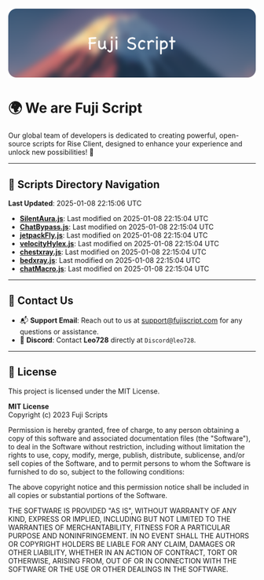 ![Banner](.github/b.webp)

# 🌍 **We are Fuji Script**

Our global team of developers is dedicated to creating powerful, open-source scripts for Rise Client, designed to enhance your experience and unlock new possibilities! 🌟

---
<!-- SCRIPTS_NAVIGATION_START -->
## 📂 **Scripts Directory Navigation**

**Last Updated**: 2025-01-08 22:15:06 UTC

- **[SilentAura.js](scripts/SilentAura.js)**: Last modified on 2025-01-08 22:15:04 UTC
- **[ChatBypass.js](scripts/ChatBypass.js)**: Last modified on 2025-01-08 22:15:04 UTC
- **[jetpackFly.js](scripts/jetpackFly.js)**: Last modified on 2025-01-08 22:15:04 UTC
- **[velocityHylex.js](scripts/velocityHylex.js)**: Last modified on 2025-01-08 22:15:04 UTC
- **[chestxray.js](scripts/chestxray.js)**: Last modified on 2025-01-08 22:15:04 UTC
- **[bedxray.js](scripts/bedxray.js)**: Last modified on 2025-01-08 22:15:04 UTC
- **[chatMacro.js](scripts/chatMacro.js)**: Last modified on 2025-01-08 22:15:04 UTC

<!-- SCRIPTS_NAVIGATION_END -->

---

## 💬 **Contact Us**  
- 📬 **Support Email**: Reach out to us at [support@fujiscript.com](mailto:support@fujiscript.com) for any questions or assistance.  
- 💬 **Discord**: Contact **Leo728** directly at `Discord@leo728`.

---

## 📜 **License**

This project is licensed under the MIT License.  

**MIT License**  
Copyright (c) 2023 Fuji Scripts  

Permission is hereby granted, free of charge, to any person obtaining a copy of this software and associated documentation files (the "Software"), to deal in the Software without restriction, including without limitation the rights to use, copy, modify, merge, publish, distribute, sublicense, and/or sell copies of the Software, and to permit persons to whom the Software is furnished to do so, subject to the following conditions:  

The above copyright notice and this permission notice shall be included in all copies or substantial portions of the Software.  

THE SOFTWARE IS PROVIDED "AS IS", WITHOUT WARRANTY OF ANY KIND, EXPRESS OR IMPLIED, INCLUDING BUT NOT LIMITED TO THE WARRANTIES OF MERCHANTABILITY, FITNESS FOR A PARTICULAR PURPOSE AND NONINFRINGEMENT. IN NO EVENT SHALL THE AUTHORS OR COPYRIGHT HOLDERS BE LIABLE FOR ANY CLAIM, DAMAGES OR OTHER LIABILITY, WHETHER IN AN ACTION OF CONTRACT, TORT OR OTHERWISE, ARISING FROM, OUT OF OR IN CONNECTION WITH THE SOFTWARE OR THE USE OR OTHER DEALINGS IN THE SOFTWARE.  
